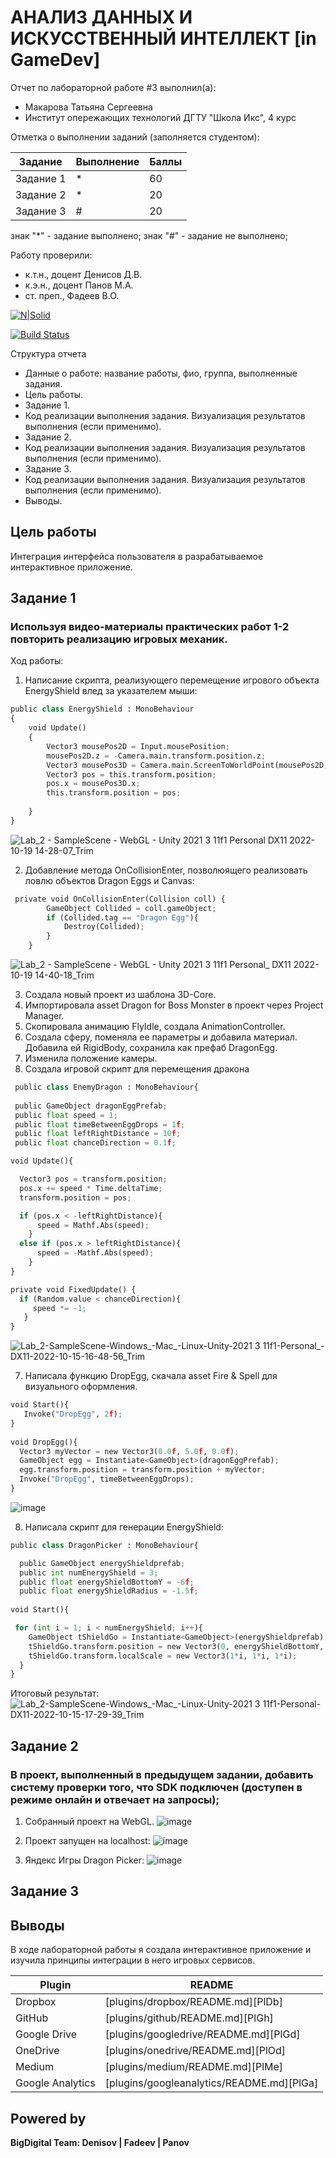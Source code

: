 # АНАЛИЗ ДАННЫХ И ИСКУССТВЕННЫЙ ИНТЕЛЛЕКТ [in GameDev]
Отчет по лабораторной работе #3 выполнил(а):
- Макарова Татьяна Сергеевна
- Институт опережающих технологий ДГТУ "Школа Икс", 4 курс

Отметка о выполнении заданий (заполняется студентом):

| Задание | Выполнение | Баллы |
| ------ | ------ | ------ |
| Задание 1 | * | 60 |
| Задание 2 | * | 20 |
| Задание 3 | # | 20 |

знак "*" - задание выполнено; знак "#" - задание не выполнено;

Работу проверили:
- к.т.н., доцент Денисов Д.В.
- к.э.н., доцент Панов М.А.
- ст. преп., Фадеев В.О.

[![N|Solid](https://cldup.com/dTxpPi9lDf.thumb.png)](https://nodesource.com/products/nsolid)

[![Build Status](https://travis-ci.org/joemccann/dillinger.svg?branch=master)](https://travis-ci.org/joemccann/dillinger)

Структура отчета

- Данные о работе: название работы, фио, группа, выполненные задания.
- Цель работы.
- Задание 1.
- Код реализации выполнения задания. Визуализация результатов выполнения (если применимо).
- Задание 2.
- Код реализации выполнения задания. Визуализация результатов выполнения (если применимо).
- Задание 3.
- Код реализации выполнения задания. Визуализация результатов выполнения (если применимо).
- Выводы.

## Цель работы
Интеграция интерфейса пользователя в разрабатываемое интерактивное приложение.

## Задание 1
### Используя видео-материалы практических работ 1-2 повторить реализацию игровых механик.

Ход работы: 

1. Написание скрипта, реализующего перемещение игрового объекта EnergyShield влед за указателем мыши:
```py
public class EnergyShield : MonoBehaviour
{
    void Update()
    {
        Vector3 mousePos2D = Input.mousePosition;
        mousePos2D.z = -Camera.main.transform.position.z;
        Vector3 mousePos3D = Camera.main.ScreenToWorldPoint(mousePos2D);
        Vector3 pos = this.transform.position;
        pos.x = mousePos3D.x;
        this.transform.position = pos;
        
    }
}
```
![Lab_2 - SampleScene - WebGL - Unity 2021 3 11f1 Personal _DX11_ 2022-10-19 14-28-07_Trim](https://user-images.githubusercontent.com/85516001/196681678-8748a98c-7a77-4248-9ba6-b0347b518b48.gif)


2. Добавление метода OnCollisionEnter, позволюящего реализовать ловлю объектов Dragon Eggs и Canvas:
```py
 private void OnCollisionEnter(Collision coll) {
        GameObject Collided = coll.gameObject;
        if (Collided.tag == "Dragon Egg"){
            Destroy(Collided);
        }
    }
```
![Lab_2 - SampleScene - WebGL - Unity 2021 3 11f1 Personal_ _DX11_ 2022-10-19 14-40-18_Trim](https://user-images.githubusercontent.com/85516001/196682113-f0dcbbb9-3324-45f2-a6ab-76cf2692db23.gif)



3. Создала новый проект из шаблона 3D-Core.
4. Импортировала asset Dragon for Boss Monster в проект через Project Manager.
5. Скопировала анимацию FlyIdle, создала AnimationController.
6. Создала сферу, поменяла ее параметры и добавила материал. Добавила ей RigidBody, сохранила как префаб DragonEgg.
7. Изменила положение камеры.
8. Создала игровой скрипт для перемещения дракона

```py
 public class EnemyDragon : MonoBehaviour{
 
 public GameObject dragonEggPrefab;
 public float speed = 1;
 public float timeBetweenEggDrops = 1f;
 public float leftRightDistance = 10f;
 public float chanceDirection = 0.1f;

void Update(){

  Vector3 pos = transform.position;
  pos.x += speed * Time.deltaTime;
  transform.position = pos;

  if (pos.x < -leftRightDistance){
      speed = Mathf.Abs(speed);
    } 
  else if (pos.x > leftRightDistance){
      speed = -Mathf.Abs(speed);
    }
}

private void FixedUpdate() {
  if (Random.value < chanceDirection){
     speed *= -1;
   }
}

```
![Lab_2-SampleScene-Windows_-Mac_-Linux-Unity-2021 3 11f1-Personal_-_DX11_-2022-10-15-16-48-56_Trim](https://user-images.githubusercontent.com/85516001/195998188-8b2a6cc9-567d-419e-9acf-6af387b55e47.gif)

7. Написала функцию DropEgg, скачала asset Fire & Spell для визуального оформления.
```py
void Start(){
   Invoke("DropEgg", 2f);
}
  
void DropEgg(){
  Vector3 myVector = new Vector3(0.0f, 5.0f, 0.0f);
  GameObject egg = Instantiate<GameObject>(dragonEggPrefab);
  egg.transform.position = transform.position + myVector;
  Invoke("DropEgg", timeBetweenEggDrops);
}
 ```
![image](https://user-images.githubusercontent.com/85516001/195998280-8676a530-95a7-4ed9-88b3-1d83a1ae180c.png)


8. Написала скрипт для генерации EnergyShield:
```py
public class DragonPicker : MonoBehaviour{

  public GameObject energyShieldprefab;
  public int numEnergyShield = 3;
  public float energyShieldBottomY = -6f;
  public float energyShieldRadius = -1.5f;
  
void Start(){

 for (int i = 1; i < numEnergyShield; i++){
    GameObject tShieldGo = Instantiate<GameObject>(energyShieldprefab);
    tShieldGo.transform.position = new Vector3(0, energyShieldBottomY, 0);
    tShieldGo.transform.localScale = new Vector3(1*i, 1*i, 1*i);
  }
}
```

Итоговый результат:
![Lab_2-SampleScene-Windows_-Mac_-Linux-Unity-2021 3 11f1-Personal-_DX11_-2022-10-15-17-29-39_Trim](https://user-images.githubusercontent.com/85516001/195998828-35881dff-8337-4706-8b98-1b71640b5173.gif)




## Задание 2
### В проект, выполненный в предыдущем задании, добавить систему проверки того, что SDK подключен (доступен в режиме онлайн и отвечает на запросы);

1. Собранный проект на WebGL.
![image](https://user-images.githubusercontent.com/85516001/195998458-8ccd396c-c06b-4174-83e0-5152ad5b02b5.png)

2. Проект запущен на localhost:
![image](https://user-images.githubusercontent.com/85516001/195998517-8008dacf-e9b1-4670-914f-e1a760e6765e.png)

3. Яндекс Игры Dragon Picker:
![image](https://user-images.githubusercontent.com/85516001/195998541-6b2fe295-db3f-42b2-9f28-cdcb3c8f9776.png)



## Задание 3

## Выводы

В ходе лабораторной работы я cоздала интерактивное приложение и изучила принципы интеграции в него игровых сервисов.

| Plugin | README |
| ------ | ------ |
| Dropbox | [plugins/dropbox/README.md][PlDb] |
| GitHub | [plugins/github/README.md][PlGh] |
| Google Drive | [plugins/googledrive/README.md][PlGd] |
| OneDrive | [plugins/onedrive/README.md][PlOd] |
| Medium | [plugins/medium/README.md][PlMe] |
| Google Analytics | [plugins/googleanalytics/README.md][PlGa] |

## Powered by

**BigDigital Team: Denisov | Fadeev | Panov**
